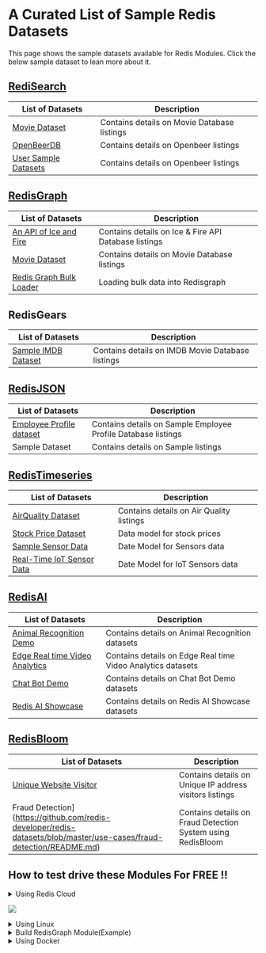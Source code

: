 # A Curated List of Sample Redis Datasets

This page shows the sample datasets available for Redis Modules. Click the below sample dataset to lean more about it.



## [RediSearch](https://github.com/redis-developer/redis-datasets/blob/master/redisearch/README.md)


| List of Datasets | Description |
| --- | --- |
| [Movie Dataset](https://github.com/Redis-Developer/redis-datasets/tree/movie-dataset/movie-database) | Contains details on Movie Database listings |
| [OpenBeerDB](https://github.com/Redis-Developer/redis-datasets/tree/master/redisearch/openbeerdb) | Contains details on Openbeer listings |
| [User Sample Datasets](https://github.com/redis-developer/redis-datasets/blob/master/user-database/README.md) | Contains details on Openbeer listings |


## [RedisGraph](https://github.com/redis-developer/redis-datasets/blob/master/redisgraph/README.md)

| List of Datasets | Description |
| --- | --- |
| [An API of Ice and Fire](https://github.com/Redis-Developer/redis-datasets/blob/master/redisgraph/datasets/iceandfire/README.md) | Contains details on Ice & Fire API Database listings |
| [Movie Dataset](https://github.com/Redis-Developer/redis-datasets/tree/movie-dataset/movie-database) | Contains details on Movie Database listings |
| [Redis Graph Bulk Loader](https://github.com/Redis-Developer/redis-datasets/tree/master/redisgraph/redisgraph-bulk-loader) | Loading bulk data into Redisgraph |

## RedisGears

| List of Datasets | Description |
| --- | --- |
| [Sample IMDB Dataset](https://github.com/Redis-Developer/redis-datasets/blob/master/redisgears/README.md) | Contains details on IMDB Movie Database listings |



## [RedisJSON](https://github.com/redis-developer/redis-datasets/blob/master/redisjson/README.md)

| List of Datasets | Description |
| --- | --- |
| [Employee Profile dataset](https://github.com/redis-developer/redis-datasets/blob/master/redisjson/README.md) | Contains details on Sample Employee Profile Database listings |
| Sample Dataset | Contains details on Sample listings |



## [RedisTimeseries](https://github.com/redis-developer/redis-datasets/blob/master/redistimeseries/README.md)

| List of Datasets | Description |
| --- | --- |
| [AirQuality Dataset](https://github.com/Redis-Developer/redis-datasets/tree/master/redistimeseries/AirQualityUCI) | Contains details on Air Quality listings |
| [Stock Price Dataset](https://github.com/redis-developer/redis-datasets/blob/master/redistimeseries/StockPrice/README.md) | Data model for stock prices |
| [Sample Sensor Data](https://github.com/redis-developer/redis-datasets/tree/master/redistimeseries/sample/sensor_data/README.md) | Date Model for Sensors data |
| [Real-Time IoT Sensor Data](https://github.com/redis-developer/redis-datasets/blob/master/redistimeseries/realtime-sensor-jetson/README.md) | Date Model for IoT Sensors data |


## [RedisAI](https://github.com/redis-developer/redis-datasets/blob/master/redisai/README.md)


| List of Datasets | Description |
| --- | --- |
| [Animal Recognition Demo](https://github.com/RedisGears/AnimalRecognitionDemo) | Contains details on Animal Recognition datasets |
| [Edge Real time Video Analytics](https://github.com/RedisGears/EdgeRealtimeVideoAnalytics)| Contains details on Edge Real time Video Analytics datasets |
| [Chat Bot Demo](https://github.com/RedisAI/ChatBotDemo) | Contains details on Chat Bot Demo datasets |
[ Redis AI Showcase](https://github.com/RedisAI/redisai-examples) | Contains details on Redis AI Showcase datasets|

## [RedisBloom](https://github.com/redis-developer/redis-datasets/blob/master/redisbloom/README.md)

| List of Datasets | Description |
| --- | --- |
| [Unique Website Visitor](https://github.com/redis-developer/redis-datasets/blob/master/redisbloom/README.md) | Contains details on Unique IP address visitors listings |
| Fraud Detection](https://github.com/redis-developer/redis-datasets/blob/master/use-cases/fraud-detection/README.md) | Contains details on Fraud Detection System using RedisBloom |



## How to test drive these Modules For FREE !!

<details><summary>
Using Redis Cloud
  </summary>

<br>
Sign up for a free account [here](https://redislabs.com/redis-enterprise-cloud/) and get 30MB free tier at $0. Use the button below to register yourself and get started in no seconds. 


</details>

[![](https://github.com/Redis-Developer/redis-datasets/blob/master/images/recloud.png)](https://app.redislabs.com/#/add-subscription)

<details><summary>
Using Linux
</summary>
  
Following are the pre-requisites for using Redis Modules



#### Installing Redis
Reference and more detailed steps: [here](https://redis.io/download#installation)

```bash
$ wget http://download.redis.io/redis-stable.tar.gz

$ tar xvzf redis-stable.tar.gz

$ cd redis-stable

$ make

$ make test

$ sudo make install
```
</details>


<details><summary>
Build RedisGraph Module(Example)
</summary>

  
Reference and more detailed steps: [here](https://oss.redislabs.com/redisgraph/)

```bash
# Ubuntu/Linux

$ sudo apt-get install build-essential cmake m4 automake peg libtool autoconf

# Mac

$ brew install cmake m4 automake peg libtool autoconf

$ git clone --recurse-submodules -j8 [https://github.com/RedisGraph/RedisGraph.git](https://github.com/RedisGraph/RedisGraph.git)

$ cd RedisGraph

$ make
```
</details>

<details><summary>
Using Docker
</summary>
  
```
docker run -p 6379:6379 redislabs/redismod
```

```
redis-cli -h localhost
```

```
# Modules
module:name=ft,ver=10613,api=1,filters=0,usedby=[],using=[],options=[]
module:name=rg,ver=10001,api=1,filters=0,usedby=[],using=[ai],options=[]
module:name=bf,ver=20204,api=1,filters=0,usedby=[],using=[],options=[]
module:name=ReJSON,ver=10004,api=1,filters=0,usedby=[],using=[],options=[]
module:name=ai,ver=10001,api=1,filters=0,usedby=[rg],using=[],options=[]
module:name=graph,ver=20019,api=1,filters=0,usedby=[],using=[],options=[]
module:name=timeseries,ver=10207,api=1,filters=0,usedby=[],using=[],options=[]

# Cluster
cluster_enabled:0

# Keyspace
db0:keys=1,expires=0,avg_ttl=0
localhost:6379> info
```
  
</details>



